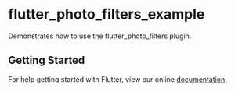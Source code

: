 # flutter_photo_filters_example

Demonstrates how to use the flutter_photo_filters plugin.

## Getting Started

For help getting started with Flutter, view our online
[documentation](https://flutter.io/).
